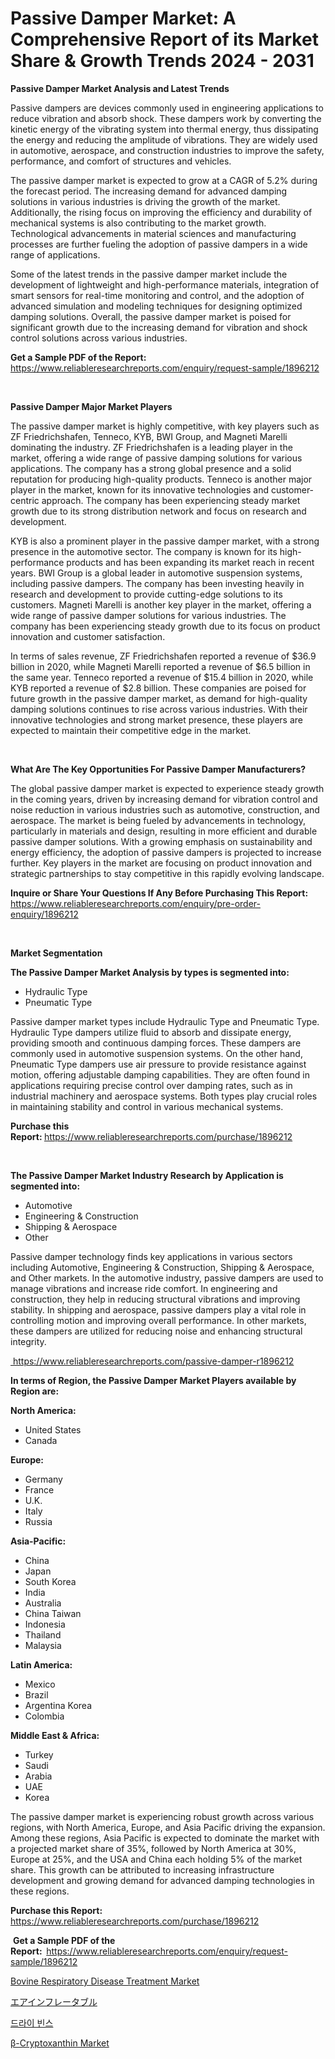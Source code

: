 <p><h1>Passive Damper Market: A Comprehensive Report of its Market Share & Growth Trends 2024 - 2031</h1></p><p><strong>Passive Damper Market Analysis and Latest Trends</strong></p>
<p><p>Passive dampers are devices commonly used in engineering applications to reduce vibration and absorb shock. These dampers work by converting the kinetic energy of the vibrating system into thermal energy, thus dissipating the energy and reducing the amplitude of vibrations. They are widely used in automotive, aerospace, and construction industries to improve the safety, performance, and comfort of structures and vehicles.</p><p>The passive damper market is expected to grow at a CAGR of 5.2% during the forecast period. The increasing demand for advanced damping solutions in various industries is driving the growth of the market. Additionally, the rising focus on improving the efficiency and durability of mechanical systems is also contributing to the market growth. Technological advancements in material sciences and manufacturing processes are further fueling the adoption of passive dampers in a wide range of applications.</p><p>Some of the latest trends in the passive damper market include the development of lightweight and high-performance materials, integration of smart sensors for real-time monitoring and control, and the adoption of advanced simulation and modeling techniques for designing optimized damping solutions. Overall, the passive damper market is poised for significant growth due to the increasing demand for vibration and shock control solutions across various industries.</p></p>
<p><strong>Get a Sample PDF of the Report:&nbsp;</strong> <a href="https://www.reliableresearchreports.com/enquiry/request-sample/1896212">https://www.reliableresearchreports.com/enquiry/request-sample/1896212</a></p>
<p>&nbsp;</p>
<p><strong>Passive Damper Major Market Players</strong></p>
<p><p>The passive damper market is highly competitive, with key players such as ZF Friedrichshafen, Tenneco, KYB, BWI Group, and Magneti Marelli dominating the industry. ZF Friedrichshafen is a leading player in the market, offering a wide range of passive damping solutions for various applications. The company has a strong global presence and a solid reputation for producing high-quality products. Tenneco is another major player in the market, known for its innovative technologies and customer-centric approach. The company has been experiencing steady market growth due to its strong distribution network and focus on research and development.</p><p>KYB is also a prominent player in the passive damper market, with a strong presence in the automotive sector. The company is known for its high-performance products and has been expanding its market reach in recent years. BWI Group is a global leader in automotive suspension systems, including passive dampers. The company has been investing heavily in research and development to provide cutting-edge solutions to its customers. Magneti Marelli is another key player in the market, offering a wide range of passive damper solutions for various industries. The company has been experiencing steady growth due to its focus on product innovation and customer satisfaction.</p><p>In terms of sales revenue, ZF Friedrichshafen reported a revenue of $36.9 billion in 2020, while Magneti Marelli reported a revenue of $6.5 billion in the same year. Tenneco reported a revenue of $15.4 billion in 2020, while KYB reported a revenue of $2.8 billion. These companies are poised for future growth in the passive damper market, as demand for high-quality damping solutions continues to rise across various industries. With their innovative technologies and strong market presence, these players are expected to maintain their competitive edge in the market.</p></p>
<p>&nbsp;</p>
<p><strong>What Are The Key Opportunities For Passive Damper Manufacturers?</strong></p>
<p><p>The global passive damper market is expected to experience steady growth in the coming years, driven by increasing demand for vibration control and noise reduction in various industries such as automotive, construction, and aerospace. The market is being fueled by advancements in technology, particularly in materials and design, resulting in more efficient and durable passive damper solutions. With a growing emphasis on sustainability and energy efficiency, the adoption of passive dampers is projected to increase further. Key players in the market are focusing on product innovation and strategic partnerships to stay competitive in this rapidly evolving landscape.</p></p>
<p><strong>Inquire or Share Your Questions If Any Before Purchasing This Report:</strong> <a href="https://www.reliableresearchreports.com/enquiry/pre-order-enquiry/1896212">https://www.reliableresearchreports.com/enquiry/pre-order-enquiry/1896212</a></p>
<p>&nbsp;</p>
<p><strong>Market Segmentation</strong></p>
<p><strong>The Passive Damper Market Analysis by types is segmented into:</strong></p>
<p><ul><li>Hydraulic Type</li><li>Pneumatic Type</li></ul></p>
<p><p>Passive damper market types include Hydraulic Type and Pneumatic Type. Hydraulic Type dampers utilize fluid to absorb and dissipate energy, providing smooth and continuous damping forces. These dampers are commonly used in automotive suspension systems. On the other hand, Pneumatic Type dampers use air pressure to provide resistance against motion, offering adjustable damping capabilities. They are often found in applications requiring precise control over damping rates, such as in industrial machinery and aerospace systems. Both types play crucial roles in maintaining stability and control in various mechanical systems.</p></p>
<p><strong>Purchase this Report:&nbsp;</strong><a href="https://www.reliableresearchreports.com/purchase/1896212">https://www.reliableresearchreports.com/purchase/1896212</a></p>
<p>&nbsp;</p>
<p><strong>The Passive Damper Market Industry Research by Application is segmented into:</strong></p>
<p><ul><li>Automotive</li><li>Engineering & Construction</li><li>Shipping & Aerospace</li><li>Other</li></ul></p>
<p><p>Passive damper technology finds key applications in various sectors including Automotive, Engineering & Construction, Shipping & Aerospace, and Other markets. In the automotive industry, passive dampers are used to manage vibrations and increase ride comfort. In engineering and construction, they help in reducing structural vibrations and improving stability. In shipping and aerospace, passive dampers play a vital role in controlling motion and improving overall performance. In other markets, these dampers are utilized for reducing noise and enhancing structural integrity.</p></p>
<p><a href="https://www.reliableresearchreports.com/passive-damper-r1896212">&nbsp;https://www.reliableresearchreports.com/passive-damper-r1896212</a></p>
<p><strong>In terms of Region, the Passive Damper Market Players available by Region are:</strong></p>
<p>
    <p> <strong> North America: </strong>
        <ul>
            <li>United States</li>
            <li>Canada</li>
        </ul>
        </p> 
    <p> <strong> Europe: </strong>
        <ul>
            <li>Germany</li>
            <li>France</li>
            <li>U.K.</li>
            <li>Italy</li>
            <li>Russia</li>
        </ul>
        </p> 
    <p> <strong> Asia-Pacific: </strong>
        <ul>
            <li>China</li>
            <li>Japan</li>
            <li>South Korea</li>
            <li>India</li>
            <li>Australia</li>
            <li>China Taiwan</li>
            <li>Indonesia</li>
            <li>Thailand</li>
            <li>Malaysia</li>
        </ul>
        </p> 
    <p> <strong> Latin America: </strong>
        <ul>
            <li>Mexico</li>
            <li>Brazil</li>
            <li>Argentina Korea</li>
            <li>Colombia</li>
        </ul>
        </p> 
    <p> <strong> Middle East & Africa: </strong>
        <ul>
            <li>Turkey</li>
            <li>Saudi</li>
            <li>Arabia</li>
            <li>UAE</li>
            <li>Korea</li>
        </ul>
    </p>
    </p>
<p><p>The passive damper market is experiencing robust growth across various regions, with North America, Europe, and Asia Pacific driving the expansion. Among these regions, Asia Pacific is expected to dominate the market with a projected market share of 35%, followed by North America at 30%, Europe at 25%, and the USA and China each holding 5% of the market share. This growth can be attributed to increasing infrastructure development and growing demand for advanced damping technologies in these regions.</p></p>
<p><strong>Purchase this Report: </strong><a href="https://www.reliableresearchreports.com/purchase/1896212">https://www.reliableresearchreports.com/purchase/1896212</a></p>
<p>&nbsp;<strong>Get a Sample PDF of the Report:&nbsp;&nbsp;</strong><a href="https://www.reliableresearchreports.com/enquiry/request-sample/1896212">https://www.reliableresearchreports.com/enquiry/request-sample/1896212</a></p>
<p><strong></strong></p>
<p><p><a href="https://issuu.com/reportprime-2/docs/bovine-respiratory-disease-treatment-market-size-2">Bovine Respiratory Disease Treatment Market</a></p><p><a href="https://github.com/mohamedbakry57/Market-Research-Report-List-5/blob/main/4876200185899.md">エアインフレータブル</a></p><p><a href="https://github.com/laholand/Market-Research-Report-List-5/blob/main/72452761243.md">드라이 빈스</a></p><p><a href="https://github.com/PinkieRau13/Market-Research-Report-List-1/blob/main/b-cryptoxanthin-market.md">β-Cryptoxanthin Market</a></p></p>
